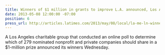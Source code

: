 ```yaml
---
title: Winners of $1 million in grants to improve L.A. announced, Los Angeles Times
date: 2013-05-08 12:00:00 -07:00
position: 6
press_url: http://articles.latimes.com/2013/may/08/local/la-me-ln-winners-of-1-million-prize-to-improve-la-announced-20130508
---
```


A Los Angeles charitable group that conducted an online poll to determine which of 279 nominated nonprofit and private companies should share in a $1-million prize announced its winners Wednesday.
